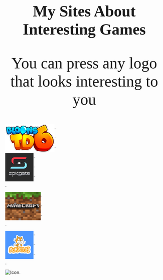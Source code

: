 <!DOCTYPE html>
<html>
<body>
</head>
<h1 style="font-family:Lucida Handwriting;font-size:50px;" align="center">My Sites About Interesting Games</h1>
<p style="font-family:Lucida Handwriting;font-size:50px;" align="center">You can press any logo that looks interesting to you</p>
<a href="https://github.com/Sites-Of-A-Gamer/BTD6/blob/main/README.md" target="_blank"> <img id="BTD6Logo" align="left" alt="Icon" height="90" src="https://github.com/Sites-Of-A-Gamer/BTD6/blob/main/BTD6Logo.jpg"></a>
<p>.
  
  
  





































.



















.


















  
  
 . <a href="https://github.com/Sites-Of-A-Gamer/Splitgate/blob/main/README.md" target="_blank"> <img id="SplitgateLogo" align="left" alt="Icon" height="90" src="https://github.com/Sites-Of-A-Gamer/Splitgate/blob/main/SplitgateLogo.jpg"></a></p>
<p>.
  
  
  





























.













.
































  
  
  .<a href="https://github.com/Sites-Of-A-Gamer/Minecraft/blob/main/README.md"> <img id="MinecraftLogo" align="left" alt="MinecraftLogo" width="112.5" height="90" src="https://github.com/Sites-Of-A-Gamer/Minecraft/blob/main/MinecraftLogo.jpg"></a></p>
<p>.
  
  
  





































.



















.


















  
  
 . <a href="https://scratch.mit.edu/projects/1010757735/fullscreen"> <img id="ScratchLogo" align="left" alt="Icon" height="90" src="ScratchLogo.jpg"></a></p>
<p>.
  
  
  





































.



















.


















  
  
 . <a href="https://github.com/Sites-Of-A-Gamer/Rounds/blob/main/README.md"> <img id="header" align="left" alt="Icon" height="90" src="https://shared.akamai.steamstatic.com/store_item_assets/steam/apps/1557740/header.jpg?t=1708524608"></a></p>

